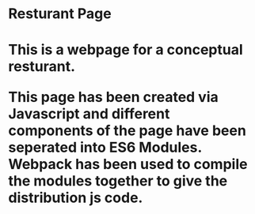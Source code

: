 
<h1> Resturant Page <h1>

This is a webpage for a conceptual resturant. 

This page has been created via Javascript and different components of the page have been seperated into ES6 Modules. Webpack has been used to compile the modules together to give the distribution js code. 